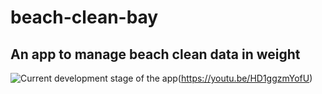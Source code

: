 # beach-clean-bay

An app to manage beach clean data in weight
---
![Current development stage of the app](https://img.youtube.com/vi/HD1ggzmYofU/0.jpg)(https://youtu.be/HD1ggzmYofU)

